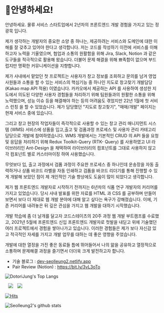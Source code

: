 # 🌰안녕하세요!

안녕하세요. 물류 서비스 스타트업에서 2년차의 프론트엔드 개발 경험을 가지고 있는 정광묵 입니다.

제가 생각하는 개발자의 중요한 소양 중 하나는, 제공하려는 서비스와 도메인에 대한 이해를 잘 갖추고 있어야 한다고 생각합니다. 저는 코드를 작성하기 이전에 서비스를 이해하고자 노력을 기울였으며, 협업과 소통의 원활함을 위해 Jira, Slack, Notion 과 같은 도구들을 적극적으로 활용해 왔습니다. 더불어 문제 해결을 위해 뾰족함이 없으며 부드럽지만 명확한 커뮤니케이션을 지향합니다.

제가 사내에서 맡았던 첫 프로젝트는 사용자가 창고 정보를 조회하고 문의를 남겨 영업 사원들과 소통을 할 수 있는 서비스의 핵심기능 중 하나인 지도로 창고찾기 개발담당 (Kakao map API 적용) 이였습니다.
카카오에서 제공하는 API 를 사용하여 생성한 지도에서 의도된 다양한 사용자 경험들을 처리하기 위해 팀원들과의 원활한 소통을 위해 노력했으며, 성능 이슈 등을 해결해야 하는 등의 어려움도 겪었지만 22년 1월에 첫 서비스 런칭 을 할 수 있었습니다. 제가 담당했던 "지도로 창고찾기", "매매/개발" 페이지는 현재 서비스 중에 있습니다.

그리고 창고 현장의 작업자들이 즉각적으로 사용할 수 있는 창고 관리 매니지먼트 시스템 (WMS) 서비스에 상품을 입고,출고 및 검품과정 프로세스 및 사용자 관리 카테고리 담당으로 개발에 참여하였습니다.
WMS 개발에서는 기본적인 CRUD 의 API 들을 요청 및 응답을 처리하기 위해 Redux Toolkit-Query (RTK- Query) 를 사용하였고 UI 라이브러리인 Ant-Design 을 채택하여 라이브러리의 컴포넌트를 그대로 사용하지 않고 각 컴포넌트 별로 커스터마이징 하여 사용했습니다.

무엇보다 입, 출고 과정에서 검품 과정이 주요한 프로세스 중 하나인데 운송장을 자동 출력하거나 상품 바코드 라벨을 자동 인쇄하고 검품을 바코드 리더기를 통해 진행할 수 있게 개발해 보았던 점이 제 개인적인 기술 향상에도 도움이 많이 되었다고 생각합니다.

제가 웹 프론트엔드 개발자로 시작하기 전까지는 6년차의 식품 연구 개발자의 커리어를 가지고 있었습니다.
당시 사내 발표를 위한 자료를 HTML 과 CSS 를 공부하며 만들어보면서 보다 더 제대로 웹 개발 분야에 대해 알고 싶다는 욕구가 강해졌습니다. 이에, 기존 커리어를 내려놓은 뒤 깊은 관심을 가지고 웹 개발을 대하기 시작했습니다.

개발 학습에 좀 더 날개를 달고자 코드스테이츠의 20주 과정 웹 개발 부트캠프를 수료했고, 2021년 5월에 프론트엔드 신입 프론트엔드 개발자로 첫발을 내딛고 위에 기술했던 여러 프로젝트에서 경험을 쌓아나가고 있습니다. 이러한 경험들은 제가 보다 자신감 있고 적극적인 자세를 가지고 개발 업무를 대하는 데 좋은 영향을 주었습니다.

개발에 대한 열정을 가진 좋은 동료들 틈에 뛰어들어서 나의 앎을 공유하고 열정적으로 소통하며 문제해결 과정을 즐기면서 더더욱 크게 발전하고자 합니다.

 
- 기술 블로그 : [dev-seolleung2.netlify.app](https://dev-seolleung2.netlify.app/)
- Pair Review (Notion) : https://bit.ly/3vL3oTo

![DotoriJung's Top Langs](https://github-readme-stats.vercel.app/api/top-langs?username=seolleung2&layout=compact&theme=dracula)

<a href="https://github.com/seolleung2"><img src="https://img.shields.io/badge/Github-seolleung2-blue?style=flat&logo=github" style="height : auto; margin-left : 10px; margin-right : 10px;"></a> <a href="https://dev-seolleung2.netlify.app"><img src="https://img.shields.io/badge/Blog-seolleung2-orange?logo=Blogger"></a>

[![Hits](https://hits.seeyoufarm.com/api/count/incr/badge.svg?url=https%3A%2F%2Fgithub.com%2Fseolleung2%2Fhit-counter&count_bg=%2379C83D&title_bg=%23555555&icon=&icon_color=%23E7E7E7&title=seolleung2++hits&edge_flat=false)](https://hits.seeyoufarm.com)

![Seolleung2's github stats](https://github-readme-stats.vercel.app/api?username=seolleung2&show_icons=true&theme=radical)


